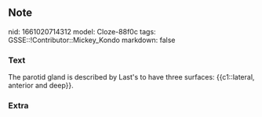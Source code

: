## Note
nid: 1661020714312
model: Cloze-88f0c
tags: GSSE::!Contributor::Mickey_Kondo
markdown: false

### Text
The parotid gland is described by Last's to have three surfaces: {{c1::lateral, anterior and deep}}.

### Extra

